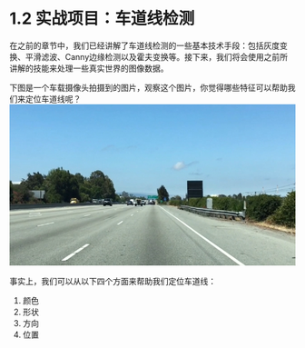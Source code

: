 # 1.2 实战项目：车道线检测

在之前的章节中，我们已经讲解了车道线检测的一些基本技术手段：包括灰度变换、平滑滤波、Canny边缘检测以及霍夫变换等。接下来，我们将会使用之前所讲解的技能来处理一些真实世界的图像数据。


下图是一个车载摄像头拍摄到的图片，观察这个图片，你觉得哪些特征可以帮助我们来定位车道线呢？
![前置摄像头](/assets/2.jpg)

事实上，我们可以从以下四个方面来帮助我们定位车道线：

1. 颜色
2. 形状
3. 方向
4. 位置
